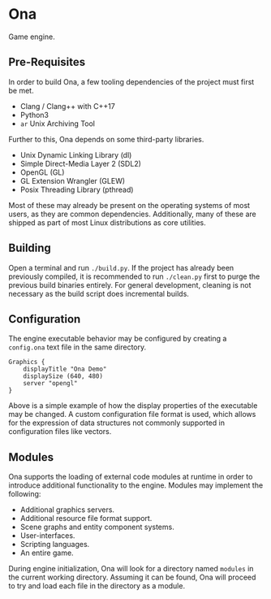 # Ona

Game engine.

## Pre-Requisites

In order to build Ona, a few tooling dependencies of the project must first be met.

  * Clang / Clang++ with C++17
  * Python3
  * `ar` Unix Archiving Tool

Further to this, Ona depends on some third-party libraries.

  * Unix Dynamic Linking Library (dl)
  * Simple Direct-Media Layer 2 (SDL2)
  * OpenGL (GL)
  * GL Extension Wrangler (GLEW)
  * Posix Threading Library (pthread)

Most of these may already be present on the operating systems of most users, as they are common dependencies. Additionally, many of these are shipped as part of most Linux distributions as core utilities.

## Building

Open a terminal and run `./build.py`. If the project has already been previously compiled, it is recommended to run `./clean.py` first to purge the previous build binaries entirely. For general development, cleaning is not necessary as the build script does incremental builds.

## Configuration

The engine executable behavior may be configured by creating a `config.ona` text file in the same directory.

```
Graphics {
    displayTitle "Ona Demo"
    displaySize (640, 480)
    server "opengl"
}
```

Above is a simple example of how the display properties of the executable may be changed. A custom configuration file format is used, which allows for the expression of data structures not commonly supported in configuration files like vectors.

## Modules

Ona supports the loading of external code modules at runtime in order to introduce additional functionality to the engine. Modules may implement the following:

  * Additional graphics servers.
  * Additional resource file format support.
  * Scene graphs and entity component systems.
  * User-interfaces.
  * Scripting languages.
  * An entire game.

During engine initialization, Ona will look for a directory named `modules` in the current working directory. Assuming it can be found, Ona will proceed to try and load each file in the directory as a module.

